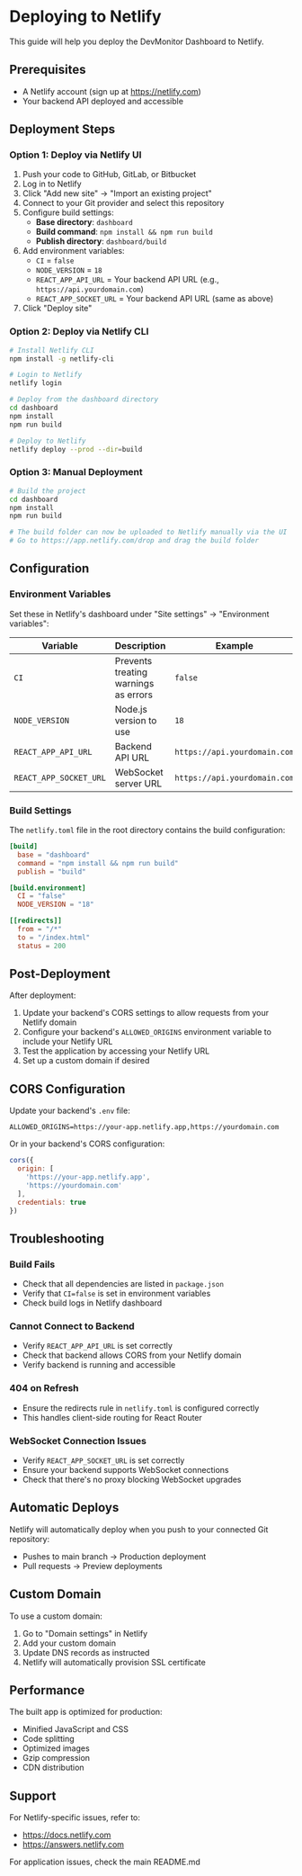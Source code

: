 # Deploying to Netlify

This guide will help you deploy the DevMonitor Dashboard to Netlify.

## Prerequisites

- A Netlify account (sign up at https://netlify.com)
- Your backend API deployed and accessible

## Deployment Steps

### Option 1: Deploy via Netlify UI

1. Push your code to GitHub, GitLab, or Bitbucket
2. Log in to Netlify
3. Click "Add new site" → "Import an existing project"
4. Connect to your Git provider and select this repository
5. Configure build settings:
   - **Base directory**: `dashboard`
   - **Build command**: `npm install && npm run build`
   - **Publish directory**: `dashboard/build`
6. Add environment variables:
   - `CI` = `false`
   - `NODE_VERSION` = `18`
   - `REACT_APP_API_URL` = Your backend API URL (e.g., `https://api.yourdomain.com`)
   - `REACT_APP_SOCKET_URL` = Your backend API URL (same as above)
7. Click "Deploy site"

### Option 2: Deploy via Netlify CLI

```bash
# Install Netlify CLI
npm install -g netlify-cli

# Login to Netlify
netlify login

# Deploy from the dashboard directory
cd dashboard
npm install
npm run build

# Deploy to Netlify
netlify deploy --prod --dir=build
```

### Option 3: Manual Deployment

```bash
# Build the project
cd dashboard
npm install
npm run build

# The build folder can now be uploaded to Netlify manually via the UI
# Go to https://app.netlify.com/drop and drag the build folder
```

## Configuration

### Environment Variables

Set these in Netlify's dashboard under "Site settings" → "Environment variables":

| Variable | Description | Example |
|----------|-------------|---------|
| `CI` | Prevents treating warnings as errors | `false` |
| `NODE_VERSION` | Node.js version to use | `18` |
| `REACT_APP_API_URL` | Backend API URL | `https://api.yourdomain.com` |
| `REACT_APP_SOCKET_URL` | WebSocket server URL | `https://api.yourdomain.com` |

### Build Settings

The `netlify.toml` file in the root directory contains the build configuration:

```toml
[build]
  base = "dashboard"
  command = "npm install && npm run build"
  publish = "build"

[build.environment]
  CI = "false"
  NODE_VERSION = "18"

[[redirects]]
  from = "/*"
  to = "/index.html"
  status = 200
```

## Post-Deployment

After deployment:

1. Update your backend's CORS settings to allow requests from your Netlify domain
2. Configure your backend's `ALLOWED_ORIGINS` environment variable to include your Netlify URL
3. Test the application by accessing your Netlify URL
4. Set up a custom domain if desired

## CORS Configuration

Update your backend's `.env` file:

```env
ALLOWED_ORIGINS=https://your-app.netlify.app,https://yourdomain.com
```

Or in your backend's CORS configuration:

```javascript
cors({
  origin: [
    'https://your-app.netlify.app',
    'https://yourdomain.com'
  ],
  credentials: true
})
```

## Troubleshooting

### Build Fails

- Check that all dependencies are listed in `package.json`
- Verify that `CI=false` is set in environment variables
- Check build logs in Netlify dashboard

### Cannot Connect to Backend

- Verify `REACT_APP_API_URL` is set correctly
- Check that backend allows CORS from your Netlify domain
- Verify backend is running and accessible

### 404 on Refresh

- Ensure the redirects rule in `netlify.toml` is configured correctly
- This handles client-side routing for React Router

### WebSocket Connection Issues

- Verify `REACT_APP_SOCKET_URL` is set correctly
- Ensure your backend supports WebSocket connections
- Check that there's no proxy blocking WebSocket upgrades

## Automatic Deploys

Netlify will automatically deploy when you push to your connected Git repository:

- Pushes to main branch → Production deployment
- Pull requests → Preview deployments

## Custom Domain

To use a custom domain:

1. Go to "Domain settings" in Netlify
2. Add your custom domain
3. Update DNS records as instructed
4. Netlify will automatically provision SSL certificate

## Performance

The built app is optimized for production:

- Minified JavaScript and CSS
- Code splitting
- Optimized images
- Gzip compression
- CDN distribution

## Support

For Netlify-specific issues, refer to:
- https://docs.netlify.com
- https://answers.netlify.com

For application issues, check the main README.md
